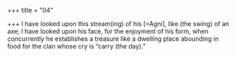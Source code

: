 +++
title = "04"

+++
I have looked upon this stream(ing) of his [=Agni], like (the swing) of an  axe; I have looked upon his face, for the enjoyment of his form,
when concurrently he establishes a treasure like a dwelling place
abounding in food for the clan whose cry is “carry (the day).”